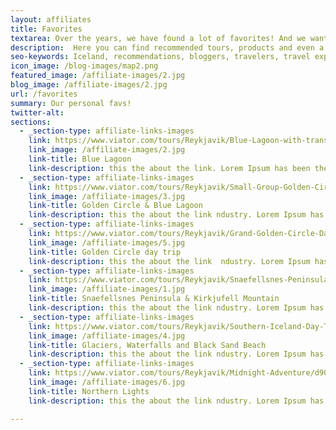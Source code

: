 ```yaml
---
layout: affiliates
title: Favorites
textarea: Over the years, we have found a lot of favorites! And we want to share the best with you. Here you can find recommended tours, products and even a few discounts and freebies.
description:  Here you can find recommended tours, products and even a few discounts and freebies.
seo-keywords: Iceland, recommendations, bloggers, travelers, travel experts, iceland tours,
icon_image: /blog-images/map2.png
featured_image: /affiliate-images/2.jpg
blog_image: /affiliate-images/2.jpg
url: /favorites
summary: Our personal favs!
twitter-alt:
sections:
  - _section-type: affiliate-links-images
    link: https://www.viator.com/tours/Reykjavik/Blue-Lagoon-with-transfer/d905-105182P16
    link_image: /affiliate-images/2.jpg
    link-title: Blue Lagoon
    link-description: this the about the link. Lorem Ipsum has been the industry's standard dummy text ever since the 1500s, when an unknown printer took a galley of type and scrambled it to make a type specimen book. It has survived not only five centuries, but also the leap into electronic typesetting, remaining essentially unchanged. It was popularised i
  - _section-type: affiliate-links-images
    link: https://www.viator.com/tours/Reykjavik/Small-Group-Golden-Circle-and-Blue-Lagoon-Tour/d905-16698P27
    link_image: /affiliate-images/3.jpg
    link-title: Golden Circle & Blue Lagoon
    link-description: this the about the link ndustry. Lorem Ipsum has been the industry's standard dummy text ever since the 1500s, when an unknown printer took a galley of type and scrambled it to make a type specimen book. It has survived not only five centuries, but also the leap into electronic typesetting, remaining essentially unchanged. It was popularised i
  - _section-type: affiliate-links-images
    link: https://www.viator.com/tours/Reykjavik/Grand-Golden-Circle-Day-Trip-from-Reykjavik/d905-16698P2
    link_image: /affiliate-images/5.jpg
    link-title: Golden Circle day trip
    link-description: this the about the link  ndustry. Lorem Ipsum has been the industry's standard dummy text ever since the 1500s, when an unknown printer took a galley of type and scrambled it to make a type specimen book. It has survived not only five centuries, but also the leap into electronic typesetting, remaining essentially unchanged. It was popularised i
  - _section-type: affiliate-links-images
    link: https://www.viator.com/tours/Reykjavik/Snaefellsnes-Peninsula-Classic-Day-Tour-from-Reykjavik/d905-16698P14
    link_image: /affiliate-images/1.jpg
    link-title: Snaefellsnes Peninsula & Kirkjufell Mountain
    link-description: this the about the link ndustry. Lorem Ipsum has been the industry's standard dummy text ever since the 1500s, when an unknown printer took a galley of type and scrambled it to make a type specimen book. It has survived not only five centuries, but also the leap into electronic typesetting, remaining essentially unchanged. It was popularised i
  - _section-type: affiliate-links-images
    link: https://www.viator.com/tours/Reykjavik/Southern-Iceland-Day-Tour/d905-16698P3
    link_image: /affiliate-images/4.jpg
    link-title: Glaciers, Waterfalls and Black Sand Beach
    link-description: this the about the link ndustry. Lorem Ipsum has been the industry's standard dummy text ever since the 1500s, when an unknown printer took a galley of type and scrambled it to make a type specimen book. It has survived not only five centuries, but also the leap into electronic typesetting, remaining essentially unchanged. It was popularised i
  - _section-type: affiliate-links-images
    link: https://www.viator.com/tours/Reykjavik/Midnight-Adventure/d905-107666P1
    link_image: /affiliate-images/6.jpg
    link-title: Northern Lights
    link-description: this the about the link ndustry. Lorem Ipsum has been the industry's standard dummy text ever since the 1500s, when an unknown printer took a galley of type and scrambled it to make a type specimen book. It has survived not only five centuries, but also the leap into electronic typesetting, remaining essentially unchanged. It was popularised i         

---
```

